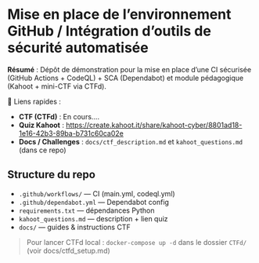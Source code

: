 # Mise en place de l’environnement GitHub / Intégration d’outils de sécurité automatisée

**Résumé** : Dépôt de démonstration pour la mise en place d’une CI sécurisée (GitHub Actions + CodeQL) + SCA (Dependabot) et module pédagogique (Kahoot + mini-CTF via CTFd).

🔗 Liens rapides :
- **CTF (CTFd)** : En cours....
- **Quiz Kahoot** : https://create.kahoot.it/share/kahoot-cyber/8801ad18-1e16-42b3-89ba-b731c60ca02e
- **Docs / Challenges** : `docs/ctf_description.md` et `kahoot_questions.md` (dans ce repo)

## Structure du repo
- `.github/workflows/` — CI (main.yml, codeql.yml)  
- `.github/dependabot.yml` — Dependabot config  
- `requirements.txt` — dépendances Python  
- `kahoot_questions.md` — description + lien quiz  
- `docs/` — guides & instructions CTF

> Pour lancer CTFd local : `docker-compose up -d` dans le dossier `CTFd/` (voir docs/ctfd_setup.md)

